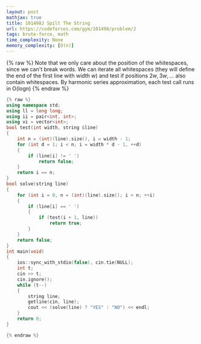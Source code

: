 ```yaml
---
layout: post
mathjax: true
title: 101498J Spilt The String
url: https://codeforces.com/gym/101498/problem/J
tags: brute-force, math
time_complexity: None
memory_complexity: [O(n)]
---
```


{% raw %}
Note that we only care about the position of the whitespaces, since we can't break words.
We can iterate all whitespaces (they will define the end of the first line with width $w$) and test if positions $2w, 3w, ...$ also contain whitespaces.
By harmonic series approximation, each test call runs in O(logn)
{% endraw %}

```cpp
{% raw %}
using namespace std;
using ll = long long;
using ii = pair<int, int>;
using vi = vector<int>;
bool test(int width, string &line)
{
    int n = (int)(line).size(), i = width - 1;
    for (int d = 1; i < n; i = width * d - 1, ++d)
    {
        if (line[i] != ' ')
            return false;
    }
    return i == n;
}
bool solve(string line)
{
    for (int i = 0, n = (int)(line).size(); i < n; ++i)
    {
        if (line[i] == ' ')
        {
            if (test(i + 1, line))
                return true;
        }
    }
    return false;
}
int main(void)
{
    ios::sync_with_stdio(false), cin.tie(NULL);
    int t;
    cin >> t;
    cin.ignore();
    while (t--)
    {
        string line;
        getline(cin, line);
        cout << (solve(line) ? "YES" : "NO") << endl;
    }
    return 0;
}

{% endraw %}
```
